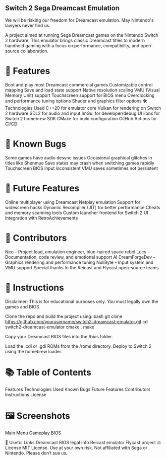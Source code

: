 ## Switch 2 Sega Dreamcast Emulation
We will be risking our freedom for Dreamcast emulation. May Nintendo's lawyers never find us.

A project aimed at running Sega Dreamcast games on the Nintendo Switch 2 hardware. This emulator brings classic Dreamcast titles to modern handheld gaming with a focus on performance, compatibility, and open-source collaboration.

# 🚀 Features
Boot and play most Dreamcast commercial games
Customizable control mapping
Save and load state support
Native resolution scaling
VMU (Visual Memory Unit) support
Touchscreen support for BIOS menu
Overclocking and performance tuning options
Shader and graphics filter options
🛠️ Technologies Used
C++20 for emulator core
Vulkan for rendering on Switch 2 hardware
SDL2 for audio and input
ImGui for developer/debug UI
libnx for Switch 2 homebrew SDK
CMake for build configuration
GitHub Actions for CI/CD
# 🐛 Known Bugs
Some games have audio desync issues
Occasional graphical glitches in titles like Shenmue
Save states may crash when switching games rapidly
Touchscreen BIOS input inconsistent
VMU saves sometimes not persistent
# 🔮 Future Features
Online multiplayer using Dreamcast Netplay emulation
Support for widescreen hacks
Dynamic Recompiler (JIT) for better performance
Cheats and memory scanning tools
Custom launcher frontend for Switch 2 UI
Integration with RetroAchievements
# 👾 Contributors
Neo – Project lead, emulation engineer, blue-haired space rebel
Lucy – Documentation, code review, and emotional support AI
DreamForgeDev – Graphics rendering and performance tuning
NullByte – Input system and VMU support
Special thanks to the Reicast and Flycast open-source teams
# 📖 Instructions
Disclaimer: This is for educational purposes only. You must legally own the games and BIOS.

Clone the repo and build the project using: bash git clone https://github.com/yourusername/switch2-dreamcast-emulator.git cd switch2-dreamcast-emulator cmake . make`

Copy your Dreamcast BIOS files into the /bios folder.

Load the .cdi or .gdi ROMs from the /roms directory.
Deploy to Switch 2 using the homebrew loader.
# 📚 Table of Contents
Features
Technologies Used
Known Bugs
Future Features
Contributors
Instructions
License
# 🖼️ Screenshots
Main Menu Gameplay BIOS

🔗 Useful Links
Dreamcast BIOS legal info
Reicast emulator
Flycast project
⚖️ License
MIT License. Use at your own risk. Not affiliated with Sega or Nintendo. Please don’t sue us.

```